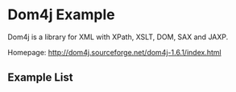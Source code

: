 # Dom4j Example 

Dom4j is a library for XML with XPath, XSLT, DOM, SAX and JAXP.

Homepage: http://dom4j.sourceforge.net/dom4j-1.6.1/index.html

## Example List


